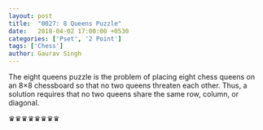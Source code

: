 ```yaml
---
layout: post
title:  "0027: 8 Queens Puzzle"
date:   2018-04-02 17:00:00 +0530
categories: ['Pset', '2 Point']
tags: ['Chess']
author: Gaurav Singh
---
```


The eight queens puzzle is the problem of placing eight chess queens on an 8×8 chessboard so that no two queens threaten each other. Thus, a solution requires that no two queens share the same row, column, or diagonal.

<span title="Each problem that I solved became a rule which served afterwards to solve other problems. - René Descartes, Discours de la Méthode. 1637.">♛♛♛♛♛♛♛♛</span>

